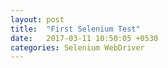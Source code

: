 ```yaml
---
layout: post
title:  "First Selenium Test"
date:   2017-03-11 10:50:05 +0530
categories: Selenium WebDriver
---
```

